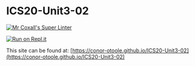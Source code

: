 # ICS20-Unit3-02

[![Mr Coxall's Super Linter](https://github.com/conor-otoole/ICS20-Unit3-02/workflows/Mr%20Coxall's%20Super%20Linter/badge.svg)](https://github.com/conor-otoole/ICS20-Unit3-02/actions/)

[![Run on Repl.it](https://repl.it/badge/github/conor-otoole/ICS20-Unit3-02)](https://repl.it/github/conor-otoole/ICS20-Unit3-02)

This site can be found at: [https://conor-otoole.github.io/ICS20-Unit3-02](https://conor-otoole.github.io/ICS20-Unit3-02)
